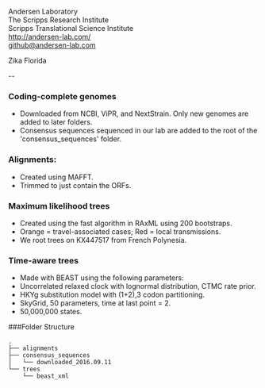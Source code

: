 Andersen Laboratory  
The Scripps Research Institute  
Scripps Translational Science Institute  
http://andersen-lab.com/  
github@andersen-lab.com  

Zika Florida

--

### Coding-complete genomes
* Downloaded from NCBI, ViPR, and NextStrain. Only new genomes are added to later folders.
* Consensus sequences sequenced in our lab are added to the root of the 'consensus_sequences' folder.

### Alignments:
* Created using MAFFT.
* Trimmed to just contain the ORFs.

### Maximum likelihood trees
* Created using the fast algorithm in RAxML using 200 bootstraps.
* Orange = travel-associated cases; Red = local transmissions.
* We root trees on KX447517 from French Polynesia.

### Time-aware trees 
* Made with BEAST using the following parameters:
* Uncorrelated relaxed clock with lognormal distribution, CTMC rate prior.
* HKYg substitution model with (1+2),3 codon partitioning.
* SkyGrid, 50 parameters, time at last point = 2.
* 50,000,000 states.

###Folder Structure

```
.
├── alignments
├── consensus_sequences
│   └── downloaded_2016.09.11
└── trees
    └── beast_xml

```
